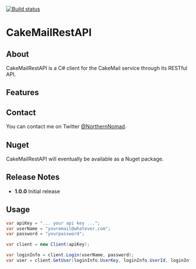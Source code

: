 [![Build status](https://ci.appveyor.com/api/projects/status/fd008gl72j4wyi84?svg=true)](https://ci.appveyor.com/project/Jericho/cakemailrestapi)

# CakeMailRestAPI

## About

CakeMailRestAPI is a C# client for the CakeMail service through its RESTful API.

## Features


## Contact

You can contact me on Twitter [@NorthernNomad](https://twitter.com/northernnomad).

## Nuget

CakeMailRestAPI will eventually be available as a Nuget package.

## Release Notes

+ **1.0.0**    Initial release
 
## Usage

```csharp
var apiKey = "... your api key ...";
var userName = "youremail@whatever.com";
var password = "yourpassword";

var client = new Client(apiKey);

var loginInfo = client.Login(userName, password);
var user = client.GetUser(loginInfo.UserKey, loginInfo.UserId, loginInfo.ClientId);
```
